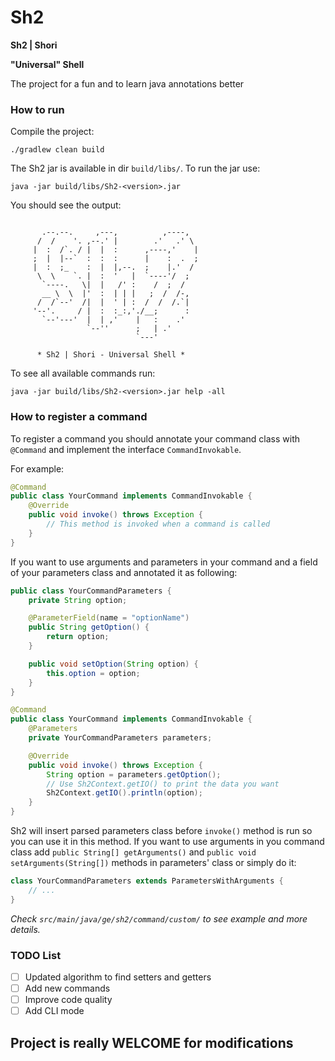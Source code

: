 # Sh2

<b>Sh2 | Shori</b>

<b>"Universal" Shell</b>

The project for a fun and to learn java annotations better

### How to run

Compile the project:
```shell
./gradlew clean build
```

The Sh2 jar is available in dir `build/libs/`. To run the jar use:

```shell
java -jar build/libs/Sh2-<version>.jar
```

You should see the output:

```

       .--.--.     ,---,          ,----,
      /  /    '. ,--.' |        .'   .' \
     |  :  /`. / |  |  :      ,----,'    |
     ;  |  |--`  :  :  :      |    :  .  ;
     |  :  ;_    :  |  |,--.  ;    |.'  /
      \  \    `. |  :  '   |  `----'/  ;
       `----.   \|  |   /' :    /  ;  /
       __ \  \  |'  :  | | |   ;  /  /-,
      /  /`--'  /|  |  ' | :  /  /  /.`|
     '--'.     / |  :  :_:,'./__;      :
       `--'---'  |  | ,'    |   :    .'
                 `--''      ;   | .'
                            `---'

      * Sh2 | Shori - Universal Shell *

```

To see all available commands run:
```shell
java -jar build/libs/Sh2-<version>.jar help -all
```

### How to register a command

To register a command you should annotate your command class with `@Command` and implement the interface `CommandInvokable`.

For example:

```java
@Command
public class YourCommand implements CommandInvokable {
    @Override
    public void invoke() throws Exception {
        // This method is invoked when a command is called
    }
}
```

If you want to use arguments and parameters in your command and a field of your parameters class and annotated it as following:

```java
public class YourCommandParameters {
    private String option;

    @ParameterField(name = "optionName")
    public String getOption() {
        return option;
    }

    public void setOption(String option) {
        this.option = option;
    }
}

@Command
public class YourCommand implements CommandInvokable {
    @Parameters
    private YourCommandParameters parameters;

    @Override
    public void invoke() throws Exception {
        String option = parameters.getOption();
        // Use Sh2Context.getIO() to print the data you want
        Sh2Context.getIO().println(option);
    }
}
```
Sh2 will insert parsed parameters class before `invoke()` method is run so you can use it in this method.
If you want to use arguments in you command class add `public String[] getArguments()` and `public void setArguments(String[])`
methods in parameters' class or simply do it:
```java
class YourCommandParameters extends ParametersWithArguments {
    // ...
}
```

<i>Check `src/main/java/ge/sh2/command/custom/` to see example and more details.</i>

### TODO List

- [ ] Updated algorithm to find setters and getters
- [ ] Add new commands
- [ ] Improve code quality
- [ ] Add CLI mode

## Project is really WELCOME for modifications
